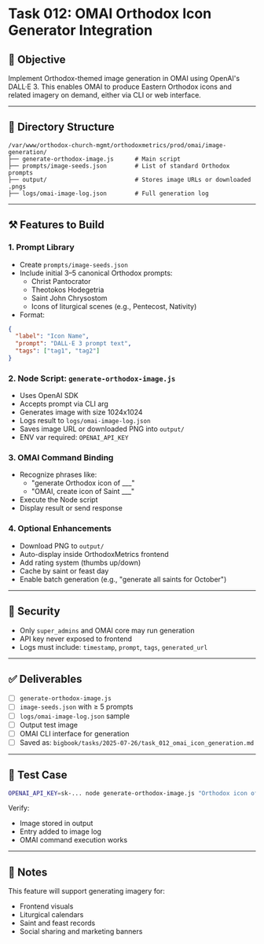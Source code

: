 # Task 012: OMAI Orthodox Icon Generator Integration

## 🌟 Objective
Implement Orthodox-themed image generation in OMAI using OpenAI's DALL·E 3. This enables OMAI to produce Eastern Orthodox icons and related imagery on demand, either via CLI or web interface.

---

## 📁 Directory Structure
```
/var/www/orthodox-church-mgmt/orthodoxmetrics/prod/omai/image-generation/
├── generate-orthodox-image.js      # Main script
├── prompts/image-seeds.json        # List of standard Orthodox prompts
├── output/                         # Stores image URLs or downloaded .pngs
├── logs/omai-image-log.json        # Full generation log
```

---

## ⚒️ Features to Build

### 1. Prompt Library
- Create `prompts/image-seeds.json`
- Include initial 3–5 canonical Orthodox prompts:
  - Christ Pantocrator
  - Theotokos Hodegetria
  - Saint John Chrysostom
  - Icons of liturgical scenes (e.g., Pentecost, Nativity)
- Format:
```json
{
  "label": "Icon Name",
  "prompt": "DALL·E 3 prompt text",
  "tags": ["tag1", "tag2"]
}
```

### 2. Node Script: `generate-orthodox-image.js`
- Uses OpenAI SDK
- Accepts prompt via CLI arg
- Generates image with size 1024x1024
- Logs result to `logs/omai-image-log.json`
- Saves image URL or downloaded PNG into `output/`
- ENV var required: `OPENAI_API_KEY`

### 3. OMAI Command Binding
- Recognize phrases like:
  - "generate Orthodox icon of ___"
  - "OMAI, create icon of Saint ___"
- Execute the Node script
- Display result or send response

### 4. Optional Enhancements
- Download PNG to `output/`
- Auto-display inside OrthodoxMetrics frontend
- Add rating system (thumbs up/down)
- Cache by saint or feast day
- Enable batch generation (e.g., "generate all saints for October")

---

## 🔐 Security
- Only `super_admins` and OMAI core may run generation
- API key never exposed to frontend
- Logs must include: `timestamp`, `prompt`, `tags`, `generated_url`

---

## ✅ Deliverables
- [ ] `generate-orthodox-image.js`
- [ ] `image-seeds.json` with ≥ 5 prompts
- [ ] `logs/omai-image-log.json` sample
- [ ] Output test image
- [ ] OMAI CLI interface for generation
- [ ] Saved as: `bigbook/tasks/2025-07-26/task_012_omai_icon_generation.md`

---

## 🥺 Test Case
```bash
OPENAI_API_KEY=sk-... node generate-orthodox-image.js "Orthodox icon of Saint Nicholas blessing children in Byzantine style"
```
Verify:
- Image stored in output
- Entry added to image log
- OMAI command execution works

---

## 📌 Notes
This feature will support generating imagery for:
- Frontend visuals
- Liturgical calendars
- Saint and feast records
- Social sharing and marketing banners

